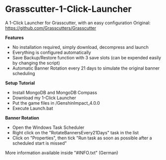 # Grasscutter-1-Click-Launcher
A 1-Click Launcher for Grasscutter, with an easy configuration
Original: https://github.com/Grasscutters/Grasscutter

**Features**

- No installation required, simply download, decompress and launch
- Everything is configured automatically
- Save Backup/Restore function with 3 save slots (can be expended easily by changing the script)
- Automatic Banner Rotation every 21 days to simulate the original banner scheduling
  
**Setup Tutorial**

- Install MongoDB and MongoDB Compass
- Download my 1-Click Launcher
- Put the game files in /GenshinImpact_4.0.0
- Execute Launch.bat

**Banner Rotation**

- Open the Windows Task Scheduler
- Right click on the "RotateBannersEvery21Days" task in the list
- Click on "Properties", then tick "Run task as soon as possible after a scheduled start is missed"

More information available inside "#INFO.txt" (German)
